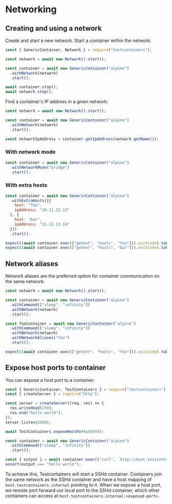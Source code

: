 # Networking

## Creating and using a network

Create and start a new network. Start a container within the network:

```javascript
const { GenericContainer, Network } = require("testcontainers");

const network = await new Network().start();

const container = await new GenericContainer("alpine")
  .withNetwork(network)
  .start();

await container.stop();
await network.stop();
```

Find a container's IP address in a given network:

```javascript
const network = await new Network().start();

const container = await new GenericContainer("alpine")
  .withNetwork(network)
  .start();

const networkIpAddress = container.getIpAddress(network.getName());
```

### With network mode

```javascript
const container = await new GenericContainer("alpine")
  .withNetworkMode("bridge")
  .start();
```

### With extra hosts

```javascript
const container = await new GenericContainer("alpine")
  .withExtraHosts([{
    host: "foo",
    ipAddress: "10.11.12.13"
  }, {
    host: "bar",
    ipAddress: "11.12.13.14"
  }])
  .start();

expect((await container.exec(["getent", "hosts", "foo"])).exitCode).toBe(0);
expect((await container.exec(["getent", "hosts", "bar"])).exitCode).toBe(0);
```

## Network aliases

Network aliases are the preferred option for container communication on the same network:

```javascript
const network = await new Network().start();

const container = await new GenericContainer("alpine")
  .withCommand(["sleep", "infinity"])
  .withNetwork(network)
  .start();

const fooContainer = await new GenericContainer("alpine")
  .withCommand(["sleep", "infinity"])
  .withNetwork(network)
  .withNetworkAliases("foo")
  .start();

expect((await container.exec(["getent", "hosts", "foo"])).exitCode).toBe(0);
```

## Expose host ports to container

You can expose a host port to a container:

```javascript
const { GenericContainer, TestContainers } = require("testcontainers");
const { createServer } = require("http");

const server = createServer((req, res) => {
  res.writeHead(200);
  res.end("hello world");
});
server.listen(8000);

await TestContainers.exposeHostPorts(8000);

const container = await new GenericContainer("alpine")
  .withCommand(["sleep", "infinity"])
  .start();

const { output } = await container.exec(["curl", `http://host.testcontainers.internal:8000`]);
assert(output === "hello world");
```

To achieve this, Testcontainers will start a SSHd container. Containers join the same network as the SSHd container and have a host mapping of `host.testcontainers.internal` pointing to it. When we expose a host port, we remote port forward our local port to the SSHd container, which other containers can access at `host.testcontainers.internal:<exposed-port>`.
